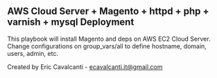 ## AWS Cloud Server + Magento + httpd + php + varnish + mysql Deployment<br/>
This playbook will install Magento and deps on AWS EC2 Cloud Server.<br/>
Change configurations on group_vars/all to define hostname, domain, users, admin, etc.<br/>

Created by Eric Cavalcanti - ecavalcanti.it@gmail.com
